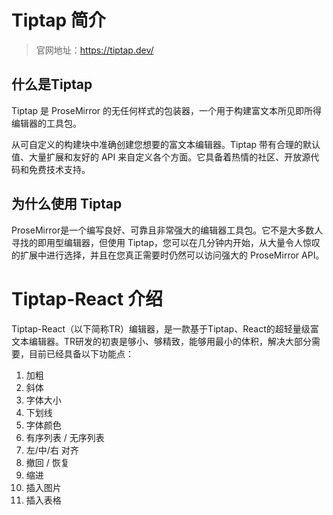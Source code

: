 # Tiptap 简介
> 官网地址：https://tiptap.dev/

## 什么是Tiptap
Tiptap 是 ProseMirror 的无任何样式的包装器，一个用于构建富文本所见即所得编辑器的工具包。

从可自定义的构建块中准确创建您想要的富文本编辑器。Tiptap 带有合理的默认值、大量扩展和友好的 API 来自定义各个方面。它具备着热情的社区、开放源代码和免费技术支持。

## 为什么使用 Tiptap
ProseMirror是一个编写良好、可靠且非常强大的编辑器工具包。它不是大多数人寻找的即用型编辑器，但使用 Tiptap，您可以在几分钟内开始，从大量令人惊叹的扩展中进行选择，并且在您真正需要时仍然可以访问强大的 ProseMirror API。

# Tiptap-React 介绍
Tiptap-React（以下简称TR）编辑器，是一款基于Tiptap、React的超轻量级富文本编辑器。TR研发的初衷是够小、够精致，能够用最小的体积，解决大部分需要，目前已经具备以下功能点：
1. 加粗
2. 斜体
3. 字体大小
4. 下划线
5. 字体颜色
6. 有序列表 / 无序列表
7. 左/中/右 对齐
8. 撤回 / 恢复
9. 缩进
10. 插入图片
11. 插入表格
